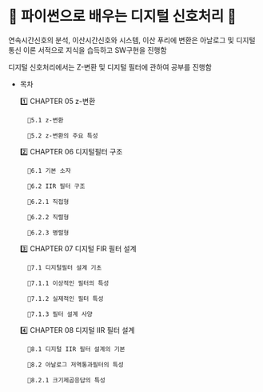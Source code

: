 <h1> 🔔 파이썬으로 배우는 디지털 신호처리 🔔 </h1>

연속시간신호의 분석, 이산시간신호와 시스템, 이산 푸리에 변환은 아날로그 및 디지털 통신 이론 서적으로 지식을 습득하고 SW구현을 진행함

디지털 신호처리에서는 Z-변환 및 디지털 필터에 관하여 공부를 진행함

* 목차

  1️⃣ CHAPTER 05 z-변환

        🔸5.1 z-변환

        🔸5.2 z-변환의 주요 특성


  2️⃣ CHAPTER 06 디지털필터 구조

        🔸6.1 기본 소자

        🔸6.2 IIR 필터 구조

        🔸6.2.1 직접형

        🔸6.2.2 직렬형

        🔸6.2.3 병렬형



  3️⃣ CHAPTER 07 디지털 FIR 필터 설계

        🔸7.1 디지털필터 설계 기초

        🔸7.1.1 이상적인 필터의 특성

        🔸7.1.2 실제적인 필터 특성

        🔸7.1.3 필터 설계 사양


  4️⃣ CHAPTER 08 디지털 IIR 필터 설계

        🔸8.1 디지털 IIR 필터 설계의 기본

        🔸8.2 아날로그 저역통과필터의 특성

        🔸8.2.1 크기제곱응답의 특성
